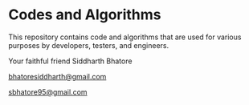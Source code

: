 # Codes and Algorithms

This repository contains code and algorithms that are used for various purposes by developers, testers, and engineers.

Your faithful friend
Siddharth Bhatore

bhatoresiddharth@gmail.com

sbhatore95@gmail.com
